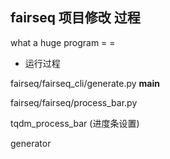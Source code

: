 ## fairseq 项目修改 过程

what a huge program = = 

+ 运行过程

fairseq/fairseq_cli/generate.py  __main__

  fairseq/fairseq/process_bar.py 

  tqdm_process_bar (进度条设置)
  
  
  
  generator
